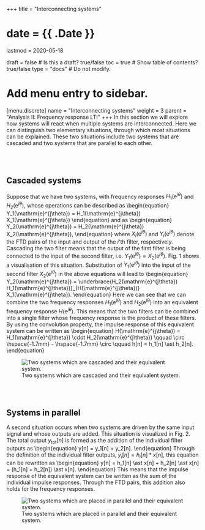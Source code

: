 +++
title = "Interconnecting systems"

# date = {{ .Date }}
lastmod = 2020-05-18

draft = false  # Is this a draft? true/false
toc = true  # Show table of contents? true/false
type = "docs"  # Do not modify.

# Add menu entry to sidebar.
[menu.discrete]
  name = "Interconnecting systems"
  weight = 3
  parent = "Analysis II: Frequency response LTI"
+++
In this section we will explore how systems will react when multiple systems are interconnected. Here we can distinguish two elementary situations, through which most situations can be explained. These two situations include two systems that are cascaded and two systems that are parallel to each other.

<br></br>
## Cascaded systems
Suppose that we have two systems, with frequency responses $H_1(\mathrm{e}^{j\theta})$ and $H_2(\mathrm{e}^{j\theta})$, whose operations can be described as
\begin{equation}
    Y_1(\mathrm{e}^{j\theta}) = H_1(\mathrm{e}^{j\theta}) X_1(\mathrm{e}^{j\theta})
\end{equation}
and as
\begin{equation}
    Y_2(\mathrm{e}^{j\theta}) = H_2(\mathrm{e}^{j\theta}) X_2(\mathrm{e}^{j\theta}),
\end{equation}
where $X_i(\mathrm{e}^{j\theta})$ and $Y_i(\mathrm{e}^{j\theta})$ denote the FTD pairs of the input and output of the $i$'th filter, respectively.
Cascading the two filter means that the output of the first filter is being connected to the input of the second filter, i.e. $Y_1(\mathrm{e}^{j\theta}) = X_2(\mathrm{e}^{j\theta})$. Fig. 1 shows a visualisation of this situation. Substitution of $Y_1(\mathrm{e}^{j\theta})$ into the input of the second filter $X_2(\mathrm{e}^{j\theta})$ in the above equations will lead to
\begin{equation}
    Y_2(\mathrm{e}^{j\theta}) = \underbrace{H_2(\mathrm{e}^{j\theta}) H_1(\mathrm{e}^{j\theta})}_{H(\mathrm{e}^{j\theta})} X_1(\mathrm{e}^{j\theta}).
\end{equation}
Here we can see that we can combine the two frequency responses $H_1(\mathrm{e}^{j\theta})$ and $H_2(\mathrm{e}^{j\theta})$ into an equivalent frequency response $H(\mathrm{e}^{j\theta})$. This means that the two filters can be combined into a single filter whose frequency response is the product of these filters. By using the convolution property, the impulse response of this equivalent system can be written as
\begin{equation}
    H(\mathrm{e}^{j\theta}) = H_1(\mathrm{e}^{j\theta}) \cdot H_2(\mathrm{e}^{j\theta}) \qquad \circ  \hspace{-1.7mm} - \hspace{-1.7mm}  \circ \qquad h[n] = h_1[n] \ast h_2[n].
\end{equation}

<div style="max-width: 800px; margin: auto">
  <figure>
    <img
      src="/../files/7.Images/discrete/analysis/LTI/cascade.svg"
      alt="Two systems which are cascaded and their equivalent system."
    />
    <figcaption class="numbered">
      Two systems which are cascaded and their equivalent system.
    </figcaption>
  </figure>
</div>

<br></br>
## Systems in parallel
A second situation occurs when two systems are driven by the same input signal and whose outputs are added. This situation is visualized in Fig. 2. The total output $y_\text{tot} [n]$ is formed as the addition of the individual filter outputs as
\begin{equation}
    y[n] = y_1[n] + y_2[n].
\end{equation}
Through the definition of the individual filter outputs, $y_i[n] = h_i[n] \ast x[n]$, this equation can be rewritten as
\begin{equation}
    y[n] = h_1[n] \ast x[n] + h_2[n] \ast x[n] = (h_1[n] + h_2[n]) \ast x[n].
\end{equation}
This means that the impulse response of the equivalent system can be written as the sum of the individual impulse responses. Through the FTD pairs, this addition also holds for the frequency responses.

<div style="max-width: 800px; margin: auto">
  <figure>
    <img
      src="/../files/7.Images/discrete/analysis/LTI/parallel.svg"
      alt="Two systems which are placed in parallel and their equivalent system."
    />
    <figcaption class="numbered">
      Two systems which are placed in parallel and their equivalent system.
    </figcaption>
  </figure>
</div>
